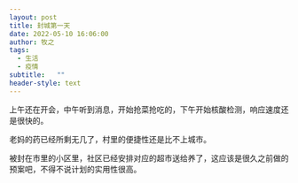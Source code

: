 ```yaml
---
layout: post
title: 封城第一天
date: 2022-05-10 16:06:00
author: 牧之
tags:
  - 生活
  - 疫情
subtitle:   ""
header-style: text
---
```


上午还在开会，中午听到消息，开始抢菜抢吃的，下午开始核酸检测，响应速度还是很快的。

老妈的药已经所剩无几了，村里的便捷性还是比不上城市。

被封在市里的小区里，社区已经安排对应的超市送给养了，这应该是很久之前做的预案吧，不得不说计划的实用性很高。

